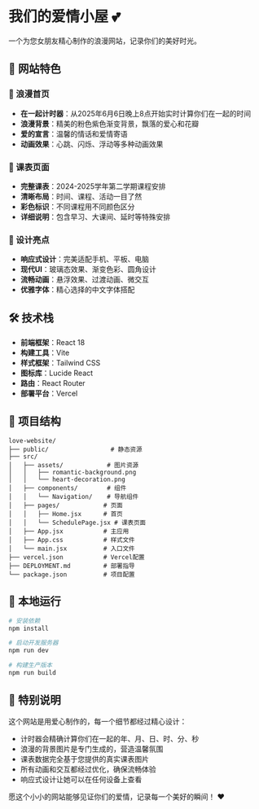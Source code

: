 # 我们的爱情小屋 💕

一个为您女朋友精心制作的浪漫网站，记录你们的美好时光。

## 🌟 网站特色

### 💖 浪漫首页
- **在一起计时器**：从2025年6月6日晚上8点开始实时计算你们在一起的时间
- **浪漫背景**：精美的粉色紫色渐变背景，飘落的爱心和花瓣
- **爱的宣言**：温馨的情话和爱情寄语
- **动画效果**：心跳、闪烁、浮动等多种动画效果

### 📅 课表页面
- **完整课表**：2024-2025学年第二学期课程安排
- **清晰布局**：时间、课程、活动一目了然
- **彩色标识**：不同课程用不同颜色区分
- **详细说明**：包含早习、大课间、延时等特殊安排

### 🎨 设计亮点
- **响应式设计**：完美适配手机、平板、电脑
- **现代UI**：玻璃态效果、渐变色彩、圆角设计
- **流畅动画**：悬浮效果、过渡动画、微交互
- **优雅字体**：精心选择的中文字体搭配

## 🛠️ 技术栈

- **前端框架**：React 18
- **构建工具**：Vite
- **样式框架**：Tailwind CSS
- **图标库**：Lucide React
- **路由**：React Router
- **部署平台**：Vercel

## 📁 项目结构

```
love-website/
├── public/                 # 静态资源
├── src/
│   ├── assets/            # 图片资源
│   │   ├── romantic-background.png
│   │   └── heart-decoration.png
│   ├── components/        # 组件
│   │   └── Navigation/    # 导航组件
│   ├── pages/            # 页面
│   │   ├── Home.jsx      # 首页
│   │   └── SchedulePage.jsx # 课表页面
│   ├── App.jsx           # 主应用
│   ├── App.css           # 样式文件
│   └── main.jsx          # 入口文件
├── vercel.json           # Vercel配置
├── DEPLOYMENT.md         # 部署指导
└── package.json          # 项目配置
```

## 🚀 本地运行

```bash
# 安装依赖
npm install

# 启动开发服务器
npm run dev

# 构建生产版本
npm run build
```

## 💝 特别说明

这个网站是用爱心制作的，每一个细节都经过精心设计：

- 计时器会精确计算你们在一起的年、月、日、时、分、秒
- 浪漫的背景图片是专门生成的，营造温馨氛围
- 课表数据完全基于您提供的真实课表图片
- 所有动画和交互都经过优化，确保流畅体验
- 响应式设计让她可以在任何设备上查看

愿这个小小的网站能够见证你们的爱情，记录每一个美好的瞬间！ ❤️


